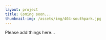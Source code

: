 ```yaml
---
layout: project
title: Coming soon...
thumbnail-img: /assets/img/404-southpark.jpg
---
```


Please add things here...